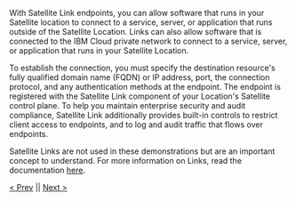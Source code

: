 With Satellite Link endpoints, you can allow software that runs in your Satellite location to connect to a service, server, or application that runs outside of the Satellite Location. Links can also allow software that is connected to the IBM Cloud private network to connect to a service, server, or application that runs in your Satellite Location.

To establish the connection, you must specify the destination resource's fully qualified domain name (FQDN) or IP address, port, the connection protocol, and any authentication methods at the endpoint. The endpoint is registered with the Satellite Link component of your Location's Satellite control plane. To help you maintain enterprise security and audit compliance, Satellite Link additionally provides built-in controls to restrict client access to endpoints, and to log and audit traffic that flows over endpoints.

Satellite Links are not used in these demonstrations but are an important concept to understand. For more information on Links, read the documentation <a href="https://cloud.ibm.com/docs/satellite?topic=satellite-link-location-cloud" target="_blank">here</a>.

[< Prev](gotoLink|02.03) || [Next >](gotoLink|04.01) 
